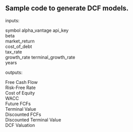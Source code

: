 ## Sample code to generate DCF models.

inputs: 

symbol
alpha_vantage api_key  
beta  
market_return  
cost_of_debt  
tax_rate  
growth_rate
terminal_growth_rate  
years  

outputs:

Free Cash Flow  
Risk-Free Rate  
Cost of Equity  
WACC  
Future FCFs  
Terminal Value  
Discounted FCFs  
Discounted Terminal Value  
DCF Valuation

